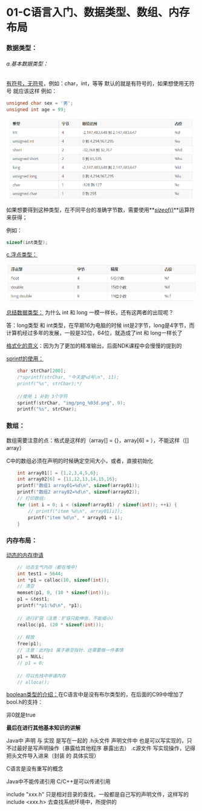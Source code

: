 # 01-C语言入门、数据类型、数组、内存布局

### 数据类型：

###### a.基本数据类型：

<u>有符号，无符号</u>，例如：char，int，等等 默认的就是有符号的，如果想使用无符号 就应该这样 例如：

```c
unsigned char sex = '男';
unsigned int age = 99;
```

![](01-C语言入门、数据类型、数组、内存布局\image02.png)

如果想要得到这种类型，在不同平台的准确字节数，需要使用**<u>*sizeof()*</u>**运算符来获得；

例如：

```c
sizeof(int类型);
```

<u>c.浮点类型：</u>

![](01-C语言入门、数据类型、数组、内存布局\image05.png)



<u>总结数据类型：</u> 为什么 int 和 long 一模一样长，还有这两者的出现呢？

答：long类型 和 int类型，在早期16为电脑的时候 int是2字节，long是4字节，而计算机经过多年的发展，一般是32位，64位，就造成了int 和 long一样长了



<u>格式化的意义</u>：因为为了更加的精准输出，后面NDK课程中会慢慢的提到的



<u>sprintf的使用：</u>

```c
	char strChar[200];
    /*sprintf(strChar, "今天是%d号\n", 11);
    printf("%s", strChar);*/

    //使用 1 补到 3个字符
    sprintf(strChar, "img/png_%03d.png", 9);
    printf("%s", strChar);
```



### 数组：

数组需要注意的点：格式是这样的（array[] = {}，array[6] = ），不能这样（[] array）

C中的数组必须在声明的时候确定空间大小，或者，直接初始化

```c
	int array01[] = {1,2,3,4,5,6};
    int array02[6] = {11,12,13,14,15,16};
    printf("数组1 array01=%d\n", sizeof(array01));
    printf("数组2 array02=%d\n", sizeof(array02));
    // 打印数组:
    for (int i = 0; i < (sizeof(array01) / sizeof(int)); ++i) {
        // printf("item %d\n", array01[i]);
        printf("item %d\n", * array01 + i);
    }
```



### 内存布局：

<u>动态的内存申请</u>

```c
	// 动态生气内存（都在堆中）
    int test1 = 5644;
    int *p1 = calloc(10, sizeof(int));
    // 清空
    memset(p1, 0, (10 * sizeof(int)));
    p1 = &test1;
    printf("*p1:%d\n", *p1);

    // 进行扩容（注意：扩容只能伸张，不能缩小）
    realloc(p1, (20 * sizeof(int)));

    // 释放
    free(p1);
    // 注意：此时p1 属于悬空指针，还需要做一件事情
    p1 = NULL;
    // p1 = 0;

    // 可以先栈中申请内存
    // alloca();
```



<u>boolean类型的介绍：</u>在C语言中是没有布尔类型的，在后面的C99中增加了bool.h的支持：

非0就是true



**最后在进行其他基本知识的讲解**

Java中 声明 与 实现 是写在一起的
	.h头文件   声明文件中 也是可以写实现的，只不过最好是写声明操作（暴露给其他程序 暴露出去）
	.c源文件 写实现操作，记得把头文件导入进来（封装 的 具体实现）

C语言是没有重写的概念

Java中不能传递引用
		C/C++是可以传递引用

include "xxx.h" 只是相对目录的查找，一般都是自己写的声明文件，这样写的
include <xxx.h> 去查找系统环境中，所提供的









